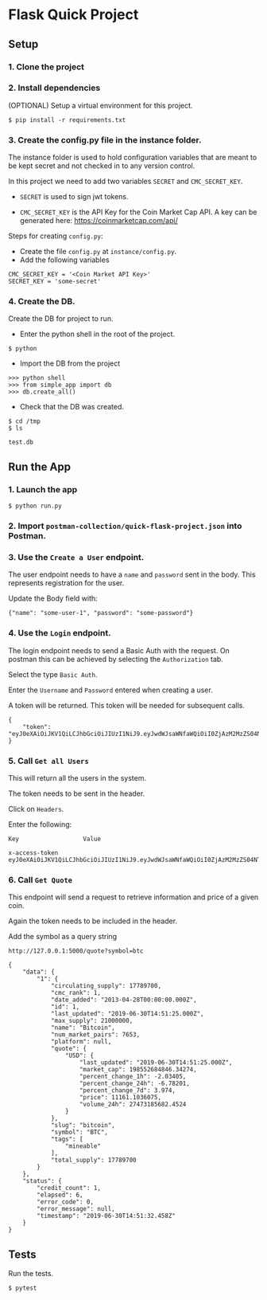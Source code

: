 # Flask Quick Project

## Setup

### 1. Clone the project

### 2. Install dependencies

(OPTIONAL) Setup a virtual environment for this project.

```
$ pip install -r requirements.txt
```

### 3. Create the config.py file in the instance folder.

The instance folder is used to hold configuration variables that are meant to be
kept secret and not checked in to any version control.

In this project we need to add two variables `SECRET` and `CMC_SECRET_KEY`.

- `SECRET` is used to sign jwt tokens.

- `CMC_SECRET_KEY` is the API Key for the Coin Market Cap API. A key can be generated
here: https://coinmarketcap.com/api/

Steps for creating `config.py`:

- Create the file `config.py` at `instance/config.py`.
- Add the following variables

```
CMC_SECRET_KEY = '<Coin Market API Key>'
SECRET_KEY = 'some-secret'
```

### 4. Create the DB.

Create the DB for project to run.

- Enter the python shell in the root of the project.

```
$ python
```

- Import the DB from the project

```
>>> python shell
>>> from simple_app import db
>>> db.create_all()
```

- Check that the DB was created.

```
$ cd /tmp
$ ls

test.db
```

## Run the App

### 1. Launch the app

```
$ python run.py 
```

### 2. Import `postman-collection/quick-flask-project.json` into Postman.

### 3. Use the `Create a User` endpoint. 

The user endpoint needs to have a `name` and `password` sent in the body.
This represents registration for the user.

Update the Body field with:

```
{"name": "some-user-1", "password": "some-password"}
```

### 4. Use the `Login` endpoint.

The login endpoint needs to send a Basic Auth with the request. On postman
this can be achieved by selecting the `Authorization` tab.

Select the type `Basic Auth`.

Enter the `Username` and `Password` entered when creating a user.

A token will be returned. This token will be needed for subsequent calls.

```
{
    "token": "eyJ0eXAiOiJKV1QiLCJhbGciOiJIUzI1NiJ9.eyJwdWJsaWNfaWQiOiI0ZjAzM2MzZS04NTRmLTRhYjgtOWY5OS1iMDRhODA0MGNhZDQiLCJleHAiOjE1NjE5MDc3NDB9.EBatpp0ZL4b_4_DNMl7azR17V4nvKNme1z6pY9ytWAc"
}
```

### 5. Call `Get all Users`

This will return all the users in the system.

The token needs to be sent in the header.

Click on `Headers`.

Enter the following:

```
Key                  Value

x-access-token       eyJ0eXAiOiJKV1QiLCJhbGciOiJIUzI1NiJ9.eyJwdWJsaWNfaWQiOiI0ZjAzM2MzZS04NTRmLTRhYjgtOWY5OS1iMDRhODA0MGNhZDQiLCJleHAiOjE1NjE5MDc3NDB9.EBatpp0ZL4b_4_DNMl7azR17V4nvKNme1z6pY9ytWAc
```

### 6. Call `Get Quote`

This endpoint will send a request to retrieve information and price of a given
coin.

Again the token needs to be included in the header.

Add the symbol as a query string

```
http://127.0.0.1:5000/quote?symbol=btc

{
    "data": {
        "1": {
            "circulating_supply": 17789700,
            "cmc_rank": 1,
            "date_added": "2013-04-28T00:00:00.000Z",
            "id": 1,
            "last_updated": "2019-06-30T14:51:25.000Z",
            "max_supply": 21000000,
            "name": "Bitcoin",
            "num_market_pairs": 7653,
            "platform": null,
            "quote": {
                "USD": {
                    "last_updated": "2019-06-30T14:51:25.000Z",
                    "market_cap": 198552684846.34274,
                    "percent_change_1h": -2.03405,
                    "percent_change_24h": -6.78201,
                    "percent_change_7d": 3.974,
                    "price": 11161.1036075,
                    "volume_24h": 27473185682.4524
                }
            },
            "slug": "bitcoin",
            "symbol": "BTC",
            "tags": [
                "mineable"
            ],
            "total_supply": 17789700
        }
    },
    "status": {
        "credit_count": 1,
        "elapsed": 6,
        "error_code": 0,
        "error_message": null,
        "timestamp": "2019-06-30T14:51:32.458Z"
    }
}
```

## Tests

Run the tests.

```
$ pytest
```

